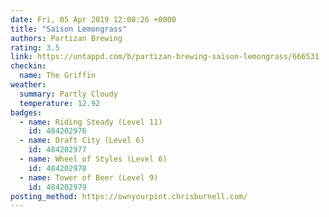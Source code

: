 ```yaml
---
date: Fri, 05 Apr 2019 12:08:26 +0000
title: "Saison Lemongrass"
authors: Partizan Brewing
rating: 3.5
link: https://untappd.com/b/partizan-brewing-saison-lemongrass/666531
checkin:
  name: The Griffin
weather:
  summary: Partly Cloudy
  temperature: 12.92
badges:
  - name: Riding Steady (Level 11)
    id: 484202976
  - name: Draft City (Level 6)
    id: 484202977
  - name: Wheel of Styles (Level 6)
    id: 484202978
  - name: Tower of Beer (Level 9)
    id: 484202979
posting_method: https://ownyourpint.chrisburnell.com/
---
```

